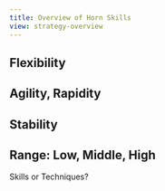 ```yaml
---
title: Overview of Horn Skills
view: strategy-overview
---
```


## Flexibility

## Agility, Rapidity

## Stability

## Range: Low, Middle, High

Skills or Techniques?
